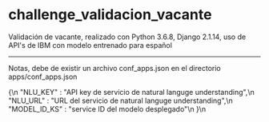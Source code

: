 # challenge_validacion_vacante
Validación de vacante, realizado con Python 3.6.8, Django 2.1.14, uso de API's de IBM con modelo entrenado para español

------------------------
Notas, debe de existir un archivo conf_apps.json en el directorio apps/conf_apps.json

{\n
    "NLU_KEY" : "API key de servicio de natural languge understanding",\n
    "NLU_URL" : "URL del servicio de natural languge understanding",\n
    "MODEL_ID_KS" : "service ID del modelo desplegado"\n
}\n
